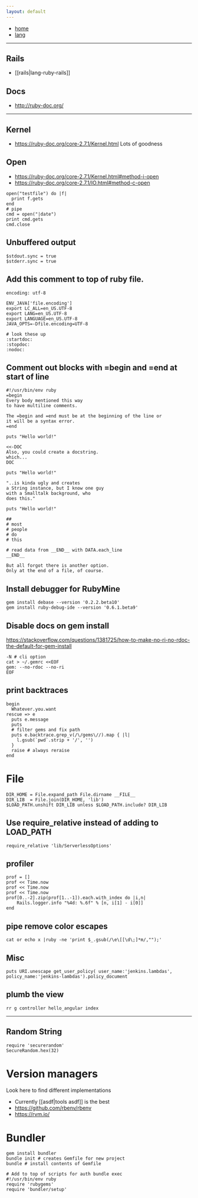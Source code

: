```yaml
---
layout: default
---
```

- [home](/index.md)
- [lang](/lang.md)
---
## Rails
- [[rails|lang-ruby-rails]]
## Docs
- http://ruby-doc.org/
---
## Kernel
- https://ruby-doc.org/core-2.7.1/Kernel.html
Lots of goodness

## Open
- https://ruby-doc.org/core-2.7.1/Kernel.html#method-i-open
- https://ruby-doc.org/core-2.7.1/IO.html#method-c-open
```
open("testfile") do |f|
  print f.gets
end
# pipe
cmd = open("|date")
print cmd.gets
cmd.close

```
## Unbuffered output
```
$stdout.sync = true
$stderr.sync = true
```

## Add this comment to top of ruby file.
```
encoding: utf-8

ENV_JAVA['file.encoding']
export LC_ALL=en_US.UTF-8
export LANG=en_US.UTF-8
export LANGUAGE=en_US.UTF-8
JAVA_OPTS=-Dfile.encoding=UTF-8

# look these up
:startdoc:
:stopdoc:
:nodoc:
```

## Comment out blocks with =begin and =end at start of line
```
#!/usr/bin/env ruby
=begin
Every body mentioned this way
to have multiline comments.

The =begin and =end must be at the beginning of the line or
it will be a syntax error.
=end

puts "Hello world!"

<<-DOC
Also, you could create a docstring.
which...
DOC

puts "Hello world!"

"..is kinda ugly and creates
a String instance, but I know one guy
with a Smalltalk background, who
does this."

puts "Hello world!"

##
# most
# people
# do
# this

# read data from __END__ with DATA.each_line
__END__

But all forgot there is another option.
Only at the end of a file, of course.
```

## Install debugger for RubyMine
```
gem install debase --version '0.2.2.beta10'
gem install ruby-debug-ide --version '0.6.1.beta9'
```

## Disable docs on gem install
https://stackoverflow.com/questions/1381725/how-to-make-no-ri-no-rdoc-the-default-for-gem-install
```
-N # cli option
cat > ~/.gemrc <<EOF
gem: --no-rdoc --no-ri
EOF
```

## print backtraces
```
begin
  Whatever.you.want
rescue => e
  puts e.message
  puts
  # filter gems and fix path
  puts e.backtrace.grep_v(/\/gems\//).map { |l|
    l.gsub(`pwd`.strip + '/', '')
  }
  raise # always reraise
end
```

# File
```
DIR_HOME = File.expand_path File.dirname __FILE__
DIR_LIB  = File.join(DIR_HOME, 'lib')
$LOAD_PATH.unshift DIR_LIB unless $LOAD_PATH.include? DIR_LIB
```

## Use require_relative instead of adding to LOAD_PATH
```
require_relative 'lib/ServerlessOptions'
```

## profiler
```
prof = []
prof << Time.now
prof << Time.now
prof << Time.now
prof[0..-2].zip(prof[1..-1]).each.with_index do |i,n|
    Rails.logger.info "%4d: %.6f" % [n, i[1] - i[0]]
end
```

## pipe remove color escapes
```
cat or echo x |ruby -ne 'print $_.gsub(/\e\[[\d\;]*m/,"");'
```

## Misc
```
puts URI.unescape get_user_policy( user_name:'jenkins.lambdas', policy_name:'jenkins-lambdas').policy_document
```

## plumb the view
```
rr g controller hello_angular index
```
***

## Random String

```
require 'securerandom'
SecureRandom.hex(32)
```

# Version managers
Look here to find different implementations 
- Currently [[asdf|tools asdf]] is the best
- https://github.com/rbenv/rbenv
- https://rvm.io/

# Bundler
```
gem install bundler
bundle init # creates Gemfile for new project
bundle # install contents of Gemfile

# Add to top of scripts for auth bundle exec
#!/usr/bin/env ruby
require 'rubygems'
require 'bundler/setup'

```
